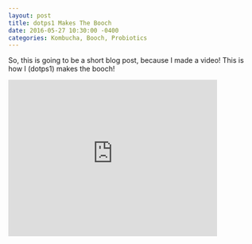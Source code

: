 ```yaml
---
layout: post
title: dotps1 Makes The Booch
date: 2016-05-27 10:30:00 -0400
categories: Kombucha, Booch, Probiotics
---
```


So, this is going to be a short blog post, because I made a video!  This is how I (dotps1) makes the booch!

<iframe width="420" height="315" src="https://www.youtube.com/embed/MMJdFT4Q3Qw" frameborder="0" allowfullscreen></iframe>